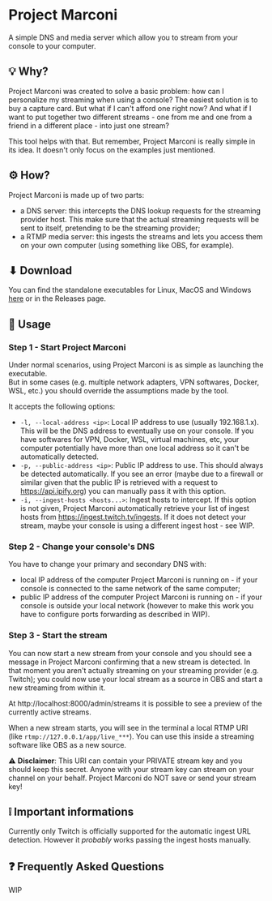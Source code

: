 # Project Marconi
A simple DNS and media server which allow you to stream from your console to your computer.

## 💡 Why?
Project Marconi was created to solve a basic problem: how can I personalize my streaming when using a console? The easiest solution is to buy a capture card. But what if I can't afford one right now? And what if I want to put together two different streams - one from me and one from a friend in a different place - into just one stream?

This tool helps with that. But remember, Project Marconi is really simple in its idea. It doesn't only focus on the examples just mentioned. 

## ⚙ How?
Project Marconi is made up of two parts:
- a DNS server: this intercepts the DNS lookup requests for the streaming provider host. This make sure that the actual streaming requests will be sent to itself, pretending to be the streaming provider;
- a RTMP media server: this ingests the streams and lets you access them on your own computer (using something like OBS, for example).

## ⬇ Download
You can find the standalone executables for Linux, MacOS and Windows [here](https://github.com/PellegrinoDurante/project-marconi/releases/latest) or in the Releases page.

## 🚀 Usage
### Step 1 - Start Project Marconi
Under normal scenarios, using Project Marconi is as simple as launching the executable.  
But in some cases (e.g. multiple network adapters, VPN softwares, Docker, WSL, etc.) you should override the assumptions made by the tool.

It accepts the following options:
- `-l, --local-address <ip>`: Local IP address to use (usually 192.168.1.x). This will be the DNS address to eventually use on your console. If you have softwares for VPN, Docker, WSL, virtual machines, etc, your computer potentially have more than one local address so it can't be automatically detected.
- `-p, --public-address <ip>`: Public IP address to use. This should always be detected automatically. If you see an error (maybe due to a firewall or similar given that the public IP is retrieved with a request to https://api.ipify.org) you can manually pass it with this option.
- `-i, --ingest-hosts <hosts...>`: Ingest hosts to intercept. If this option is not given, Project Marconi automatically retrieve your list of ingest hosts from https://ingest.twitch.tv/ingests. If it does not detect your stream, maybe your console is using a different ingest host - see WIP.

### Step 2 - Change your console's DNS
You have to change your primary and secondary DNS with:
- local IP address of the computer Project Marconi is running on - if your console is connected to the same network of the same computer;
- public IP address of the computer Project Marconi is running on - if your console is outside your local network (however to make this work you have to configure ports forwarding as described in WIP).

### Step 3 - Start the stream
You can now start a new stream from your console and you should see a message in Project Marconi confirming that a new stream is detected.
In that moment you aren't actually streaming on your streaming provider (e.g. Twitch); you could now use your local stream as a source in OBS and start a new streaming from within it.
  
At http://localhost:8000/admin/streams it is possible to see a preview of the currently active streams.  
  
When a new stream starts, you will see in the terminal a local RTMP URI (like `rtmp://127.0.0.1/app/live_***`). You can use this inside a streaming software like OBS as a new source.  
  
⚠ **Disclaimer**: This URI can contain your PRIVATE stream key and you should keep this secret. Anyone with your stream key can stream on your channel on your behalf. Project Marconi do NOT save or send your stream key!

## ❕ Important informations
Currently only Twitch is officially supported for the automatic ingest URL detection. However it *probably* works passing the ingest hosts manually.

## ❓ Frequently Asked Questions
WIP
